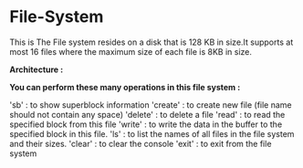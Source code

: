# File-System

This is The File system resides on a disk that is 128 KB in size.It supports at most 16 files where the maximum size of each file is 8KB in size.

**Architecture :**




**You can perform these many operations in this file system :**

'sb' : to show superblock information
'create' : to create new file (file name should not contain any space)
'delete' : to delete a file
'read' : to read the specified block from this file
'write' : to write the data in the buffer to the specified block in this file.
'ls' : to list the names of all files in the file system and their sizes.
'clear' : to clear the console
'exit' : to exit from the file system
